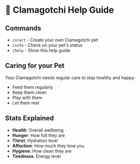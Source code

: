 # 🐚 Clamagotchi Help Guide

## Commands

- `/start` - Create your own Clamagotchi pet
- `/info` - Check on your pet's status
- `/help` - Show this help guide

## Caring for your Pet

Your Clamagotchi needs regular care to stay healthy and happy:

- Feed them regularly
- Keep them clean
- Play with them
- Let them rest

## Stats Explained

- **Health**: Overall wellbeing
- **Hunger**: How full they are
- **Thirst**: Hydration level
- **Affection**: How much they love you
- **Hygiene**: How clean they are
- **Tiredness**: Energy level
